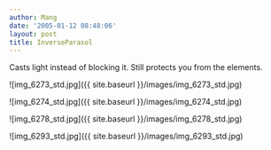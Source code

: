 ```yaml
---
author: Mang
date: '2005-01-12 08:48:06'
layout: post
title: InverseParasol
---
```


Casts light instead of blocking it.  Still protects you from the elements.


![img_6273_std.jpg]({{ site.baseurl }}/images/img_6273_std.jpg)

![img_6274_std.jpg]({{ site.baseurl }}/images/img_6274_std.jpg)

![img_6278_std.jpg]({{ site.baseurl }}/images/img_6278_std.jpg)

![img_6293_std.jpg]({{ site.baseurl }}/images/img_6293_std.jpg)
